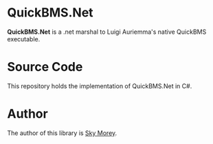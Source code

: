 # QuickBMS.Net

**QuickBMS.Net** is a .net marshal to Luigi Auriemma's native QuickBMS executable.

# Source Code

This repository holds the implementation of QuickBMS.Net in C#.

# Author

The author of this library is [Sky Morey](https://www.linkedin.com/in/sky-morey/).
